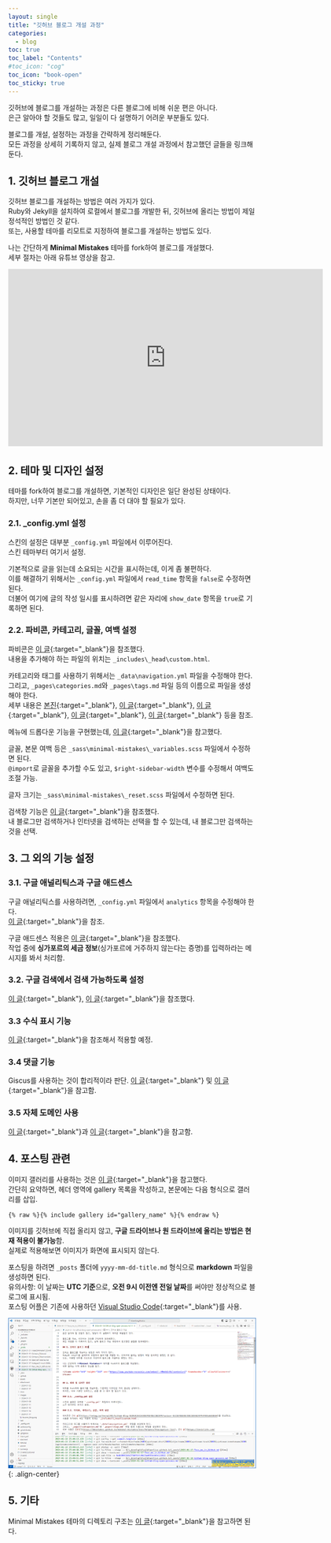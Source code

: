 ```yaml
---
layout: single
title: "깃허브 블로그 개설 과정"
categories:
  - blog
toc: true
toc_label: "Contents"
#toc_icon: "cog"
toc_icon: "book-open"
toc_sticky: true
---
```


깃허브에 블로그를 개설하는 과정은 다른 블로그에 비해 쉬운 편은 아니다.  
은근 알아야 할 것들도 많고, 일일이 다 설명하기 어려운 부분들도 있다.

블로그를 개설, 설정하는 과정을 간략하게 정리해둔다.  
모든 과정을 상세히 기록하지 않고, 실제 블로그 개설 과정에서 참고했던 글들을 링크해둔다.

## 1. 깃허브 블로그 개설

깃허브 블로그를 개설하는 방법은 여러 가지가 있다.  
Ruby와 Jekyll을 설치하여 로컬에서 블로그를 개발한 뒤, 깃허브에 올리는 방법이 제일 정석적인 방법인 것 같다.  
또는, 사용할 테마를 리모트로 지정하여 블로그를 개설하는 방법도 있다.

나는 간단하게 **Minimal Mistakes** 테마를 fork하여 블로그를 개설했다.  
세부 절차는 아래 유튜브 영상을 참고.

<iframe width="640" height="360" src="https://www.youtube-nocookie.com/embed/--MMmHbSH9k?controls=0" frameborder="0" allowfullscreen></iframe>

## 2. 테마 및 디자인 설정

테마를 fork하여 블로그를 개설하면, 기본적인 디자인은 일단 완성된 상태이다.  
하지만, 너무 기본만 되어있고, 손을 좀 더 대야 할 필요가 있다.

### 2.1. _config.yml 설정

스킨의 설정은 대부분 `_config.yml` 파일에서 이루어진다.  
스킨 테마부터 여기서 설정.

기본적으로 글을 읽는데 소요되는 시간을 표시하는데, 이게 좀 불편하다.  
이를 해결하기 위해서는 `_config.yml` 파일에서 `read_time` 항목을 `false`로 수정하면 된다.  
더불어 여기에 글의 작성 일시를 표시하려면 같은 자리에 `show_date` 항목을 `true`로 기록하면 된다.  

### 2.2. 파비콘, 카테고리, 글꼴, 여백 설정

파비콘은 [이 글](https://velog.io/@eona1301/Github-Blog-%ED%8C%8C%EB%B9%84%EC%BD%98Favicon-%EC%84%B8%ED%8C%85%ED%95%98%EA%B8%B0){:target="_blank"}을 참조했다.  
내용을 추가해야 하는 파일의 위치는 `_includes\_head\custom.html`.

카테고리와 태그를 사용하기 위해서는 `_data\navigation.yml` 파일을 수정해야 한다.  
그리고, `_pages\categories.md`와 `_pages\tags.md` 파일 등의 이름으로 파일을 생성해야 한다.  
세부 내용은 [본진](https://mmistakes.github.io/minimal-mistakes/docs/helpers/#navigation-list){:target="_blank"}, [이 글](https://devinlife.com/howto%20github%20pages/category-tag/){:target="_blank"}, [이 글](https://honbabzone.com/jekyll/start-gitHubBlog/){:target="_blank"}, [이 글](https://x2info.github.io/minimal-mistakes/%EC%B9%B4%ED%85%8C%EA%B3%A0%EB%A6%AC_%EB%A7%8C%EB%93%A4%EA%B8%B0/){:target="_blank"}, [이 글](https://x2info.github.io/minimal-mistakes/%EC%B9%B4%ED%85%8C%EA%B3%A0%EB%A6%AC_%ED%8F%AC%EC%8A%A4%ED%8A%B8%EC%88%98_%EC%B6%9C%EB%A0%A5/){:target="_blank"} 등을 참조.

메뉴에 드롭다운 기능을 구현했는데, [이 글](https://github.com/mmistakes/minimal-mistakes/issues/1801){:target="_blank"}을 참고했다.

글꼴, 본문 여백 등은 `_sass\minimal-mistakes\_variables.scss` 파일에서 수정하면 된다.  
`@import`로 글꼴을 추가할 수도 있고, `$right-sidebar-width` 변수를 수정해서 여백도 조절 가능.

글자 크기는 `_sass\minimal-mistakes\_reset.scss` 파일에서 수정하면 된다.

검색창 기능은 [이 글](https://mmistakes.github.io/minimal-mistakes/docs/configuration/#site-search){:target="_blank"}을 참조했다.  
내 블로그만 검색하거나 인터넷을 검색하는 선택을 할 수 있는데, 내 블로그만 검색하는 것을 선택.

## 3. 그 외의 기능 설정

### 3.1. 구글 애널리틱스과 구글 애드센스

구글 애널리틱스를 사용하려면, `_config.yml` 파일에서 `analytics` 항목을 수정해야 한다.  
[이 글](https://www.openads.co.kr/content/contentDetail?contsId=10093){:target="_blank"}을 참조.

구글 애드센스 적용은 [이 글](https://junhyunny.github.io/information/minimal-mistakes-adsense/){:target="_blank"}을 참조했다.  
작업 중에 **싱가포르의 세금 정보**(싱가포르에 거주하지 않는다는 증명)를 입력하라는 메시지를 봐서 처리함.

### 3.2. 구글 검색에서 검색 가능하도록 설정

[이 글](https://x2info.github.io/minimal-mistakes/%EA%B5%AC%EA%B8%80_%EB%B8%94%EB%A1%9C%EA%B7%B8_%EC%B6%94%EA%B0%80/){:target="_blank"}, [이 글](https://here-now-flow.tistory.com/entry/GitHub-Pages-Jekyll-%EB%B8%94%EB%A1%9C%EA%B7%B8-%EC%8B%9C%EC%9E%91%ED%95%98%EA%B8%B04-%EB%B8%94%EB%A1%9C%EA%B7%B8-%EA%B5%AC%EA%B8%80-%EA%B2%80%EC%83%89-%EB%85%B8%EC%B6%9C-%EC%8B%9C%ED%82%A4%EA%B8%B0Google-Search-Console){:target="_blank"}을 참조했다.

### 3.3 수식 표시 기능

[이 글](https://ansohxxn.github.io/blog/math-equation/){:target="_blank"}을 참조해서 적용할 예정.

### 3.4 댓글 기능

Giscus를 사용하는 것이 합리적이라 판단. [이 글](https://univdev.page/posts/add-giscus/){:target="_blank"} 및 [이 글](https://devshjeon.github.io/78){:target="_blank"}을 참고함.

### 3.5 자체 도메인 사용

[이 글](https://wonderbout.tistory.com/120){:target="_blank"}과 [이 글](https://mishka.kr/12){:target="_blank"}을 참고함.

## 4. 포스팅 관련

이미지 갤러리를 사용하는 것은 [이 글](https://mmistakes.github.io/minimal-mistakes/post%20formats/post-gallery/){:target="_blank"}을 참고했다.  
간단히 요약하면, 헤더 영역에 gallery 목록을 작성하고, 본문에는 다음 형식으로 갤러리를 삽입.

```liquid
{% raw %}{% include gallery id="gallery_name" %}{% endraw %}
```

이미지를 깃허브에 직접 올리지 않고, **구글 드라이브나 원 드라이브에 올리는 방법은 현재 적용이 불가능**함.  
실제로 적용해보면 이미지가 화면에 표시되지 않는다.

포스팅을 하려면 `_posts` 폴더에 `yyyy-mm-dd-title.md` 형식으로 **markdown** 파일을 생성하면 된다.  
유의사항: 이 날짜는 **UTC 기준**으로, **오전 9시 이전엔 전일 날짜**를 써야만 정상적으로 블로그에 표시됨.  
포스팅 어플은 기존에 사용하던 [Visual Studio Code](https://code.visualstudio.com/){:target="_blank"}를 사용.

![image](</images/2024-01-18/githubblog.png>){: .align-center}

## 5. 기타

Minimal Mistakes 테마의 디렉토리 구조는 [이 글](https://jiwanm.github.io/blog/jekyll-directory-structure/){:target="_blank"}을 참고하면 된다.

